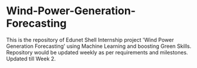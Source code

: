 # Wind-Power-Generation-Forecasting
This is the repository of Edunet Shell Internship project 'Wind Power Generation Forecasting' using Machine Learning and boosting Green Skills. Repository would be updated weekly as per requirements and milestones.  
Updated till Week 2.
